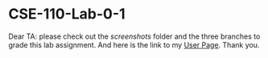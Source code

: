 # CSE-110-Lab-0-1
Dear TA: please check out the *screenshots* folder and the three branches to grade this lab assignment. And here is the link to my [User Page](https://kelinlyu.github.io/CSE-110-Lab-0-1/). Thank you.